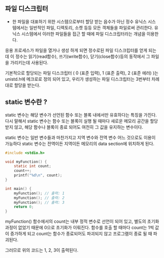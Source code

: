 ## 파일 디스크립터
- 한 파일을 대표하기 위한 시스템으로부터 할당 받는 음수가 아닌 정수
유닉스 시스템에서는 일반적인 파일, 디렉토리, 소켓 등등 모든 객체들을 파일로써 관리한다. 유닉스 시스템에서 이러한 파일들을 접근 할 때에 파일 디스크립터라는 개념을 이용한다.

응용 프로세스가 파일을 열거나 생성 하게 되면 정수로된 파일 디스크립터를 얻게 되는데 이 정수는 읽기(read함수), 쓰기(write함수), 닫기(close함수)등의 동작에서 그 파일을 가리키는데 사용된다.

기본적으로 할당되는 파일 디스크립터 ( 0 (표준 입력), 1 (표준 출력), 2 (표준 에러) )는 unistd.h에 메크로로 정의 되어 있고, 우리가 생성하는 파일 디스크립터는 3번부터 차례대로 할당을 받는다.



## static 변수란 ?
static 변수는 해당 변수가 선언된 함수 또는 블록 내에서만 유효하다는 특징을 가진다. 다시 말해서 static 변수는 함수 또는 블록이 실행 될 때마다 새로운 메모리 공간을 할당 받지 않고, 해당 함수나 블록이 종료 되어도 여전히 그 값을 유지하는 변수이다.

static 변수는 일반 변수들과 마찬가지고 지역 변수와 전역 변수 어느 것으로도 이용이 가능하다 static 변수는 전역이든 지역이든 메모리의 data section에 위치하게 된다.

```c
#include <stdio.h>

void myFunction() {
    static int count;
    count++;
    printf("%d\n", count);
}

int main() {
    myFunction(); // 출력: 1
    myFunction(); // 출력: 2
    myFunction(); // 출력: 3
    return 0;
}
```
myFunction() 함수에서의 count는 내부 정적 변수로 선언이 되어 있고, 별도의 초기화 과정이 없었기 때문에 0으로 초기화가 이뤄진다. 함수를 호출 할 때마다 count는 1씩 값이 증가하게 되고 count는 함수가 종료되어도 파괴되지 않고 프로그램이 종료 될 때 파괴된다.

그러므로 위의 코드는 1, 2, 3이 출력된다.
